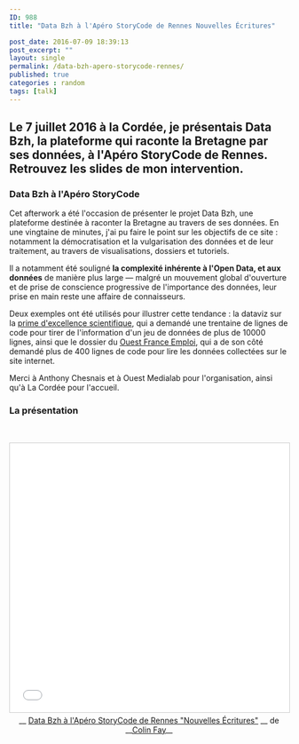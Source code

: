 ```yaml
---
ID: 988
title: "Data Bzh à l'Apéro StoryCode de Rennes Nouvelles Écritures"

post_date: 2016-07-09 18:39:13
post_excerpt: ""
layout: single
permalink: /data-bzh-apero-storycode-rennes/
published: true
categories : random
tags: [talk]
---
```

## Le 7 juillet 2016 à la Cordée, je présentais Data Bzh, la plateforme qui raconte la Bretagne par ses données, à l'Apéro StoryCode de Rennes. Retrouvez les slides de mon intervention.
<!--more-->
### Data Bzh à l'Apéro StoryCode
Cet afterwork a été l'occasion de présenter le projet Data Bzh, une plateforme destinée à raconter la Bretagne au travers de ses données. En une vingtaine de minutes, j'ai pu faire le point sur les objectifs de ce site : notamment la démocratisation et la vulgarisation des données et de leur traitement, au travers de visualisations, dossiers et tutoriels.

Il a notamment été souligné __la complexité inhérente à l'Open Data, et aux données__ de manière plus large — malgré un mouvement global d'ouverture et de prise de conscience progressive de l'importance des données, leur prise en main reste une affaire de connaisseurs.

Deux exemples ont été utilisés pour illustrer cette tendance : la dataviz sur la <a href="http://data-bzh.fr/datasnack-effectifs-beneficiaires-bretons-de-prime-dexcellence-scientifique-discipline-sexe/">prime d'excellence scientifique</a>, qui a demandé une trentaine de lignes de code pour tirer de l'information d'un jeu de données de plus de 10000 lignes, ainsi que le dossier du <a href="http://data-bzh.fr/trente-jours-ouest-france-emploi/">Ouest France Emploi</a>, qui a de son côté demandé plus de 400 lignes de code pour lire les données collectées sur le site internet.

Merci à Anthony Chesnais et à Ouest Medialab pour l'organisation, ainsi qu'à La Cordée pour l'accueil.
### La présentation
&nbsp;
<div align="center">

<iframe style="border: 1px solid #CCC; border-width: 1px; margin-bottom: 5px; max-width: 100%;" src="//www.slideshare.net/slideshow/embed_code/key/oEEkr4dEZbAUB9" width="595" height="485" frameborder="0" marginwidth="0" marginheight="0" scrolling="no" allowfullscreen="allowfullscreen"> </iframe>
<div style="margin-bottom: 5px;">__ <a title="Data Bzh à l'Apéro StoryCode de Rennes &quot;Nouvelles Écritures&quot;" href="//www.slideshare.net/ColinFay1/data-bzh-lapro-storycode-de-rennes-nouvelles-critures" target="_blank">Data Bzh à l'Apéro StoryCode de Rennes "Nouvelles Écritures"</a> __ de __<a href="//www.slideshare.net/ColinFay1" target="_blank">Colin Fay</a>__

